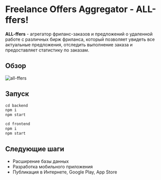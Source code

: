 # Freelance Offers Aggregator - ALL-ffers!

**ALL-ffers** - агрегатор фриланс-заказов и предложений о удаленной работе с различных бирж фриланса, который позволяет увидеть все актуальные предложения, отследить выполнение заказа и предоставляет статистику по заказам.

## Обзор
![all-ffers](https://github.com/re-mark/freelance-offers-aggregator/blob/master/readme-assets/frellance.gif)

## Запуск
```js
cd backend
npm i
npm start

cd frontend
npm i
npm start
```
## Следующие шаги
* Расширение базы данных
* Разработка мобильного приложения
* Публикация в Интернете, Google Play, App Store
